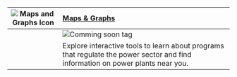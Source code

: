 | ![Maps and Graphs Icon](https://api.epa.gov/easey/staging/content-mgmt/images/icon-analysis.svg) | **[Maps & Graphs](#0 "Header Link")**                                                                                           |
| -------------------------------------------------------------------------------------------- | :------------------------------------------------------------------------------------------------------------------------------ |
|                                                                                              | ![Comming soon tag](https://api.epa.gov/easey/staging/content-mgmt/images/epa-coming-soon.svg)                                      |
|                                                                                              | Explore interactive tools to learn about programs that regulate the power sector and find information on power plants near you. |
